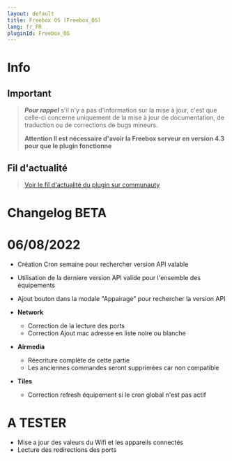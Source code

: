 ```yaml
---
layout: default
title: Freebox OS (Freebox_OS)
lang: fr_FR
pluginId: Freebox_OS
---
```


# Info

## Important

> **_Pour rappel_** s'il n'y a pas d'information sur la mise à jour, c'est que celle-ci concerne uniquement de la mise à jour de documentation, de traduction ou de corrections de bugs mineurs.
>
> **Attention Il est nécessaire d'avoir la Freebox serveur en version 4.3 pour que le plugin fonctionne**

## Fil d'actualité

> [Voir le fil d'actualité du plugin sur communauty](https://community.jeedom.com/t/info-plugin-freebox-mise-a-jour-des-composants-de-la-delta-tiles-systeme/30673)

# Changelog BETA

# 06/08/2022

- Création Cron semaine pour rechercher version API valable
- Utilisation de la derniere version API valide pour l'ensemble des équipements
- Ajout bouton dans la modale "Appairage" pour rechercher la version API

- **Network**

  - Correction de la lecture des ports
  - Correction Ajout mac adresse en liste noire ou blanche

- **Airmedia**

  - Réecriture complète de cette partie
  - Les anciennes commandes seront supprimées car non compatible

- **Tiles**

  - Correction refresh équipement si le cron global n'est pas actif

# A TESTER

- Mise a jour des valeurs du Wifi et les appareils connectés
- Lecture des redirections des ports
